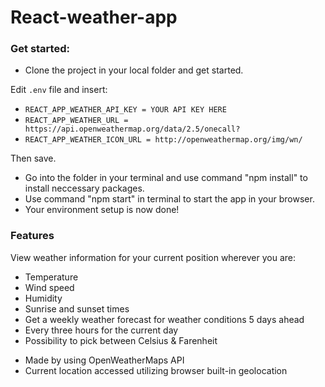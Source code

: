 # React-weather-app

### Get started:

- Clone the project in your local folder and get started.

Edit `.env` file and insert:

- `REACT_APP_WEATHER_API_KEY = YOUR API KEY HERE`
- `REACT_APP_WEATHER_URL = https://api.openweathermap.org/data/2.5/onecall?`
- `REACT_APP_WEATHER_ICON_URL = http://openweathermap.org/img/wn/`

Then save.

- Go into the folder in your terminal and use command "npm install" to install neccessary packages.
- Use command "npm start" in terminal to start the app in your browser.
- Your environment setup is now done!

### Features

View weather information for your current position wherever you are:

- Temperature
- Wind speed
- Humidity
- Sunrise and sunset times
- Get a weekly weather forecast for weather conditions 5 days ahead
- Every three hours for the current day
- Possibility to pick between Celsius & Farenheit

* Made by using OpenWeatherMaps API
* Current location accessed utilizing browser built-in geolocation
